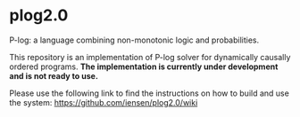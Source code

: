 plog2.0
=======

P-log: a language combining non-monotonic logic and probabilities.

This repository is an implementation of P-log solver for dynamically causally ordered programs.
**The implementation is currently under development and is not ready to use.**

Please use the following link to find the instructions on how to build and use the system:
https://github.com/iensen/plog2.0/wiki
